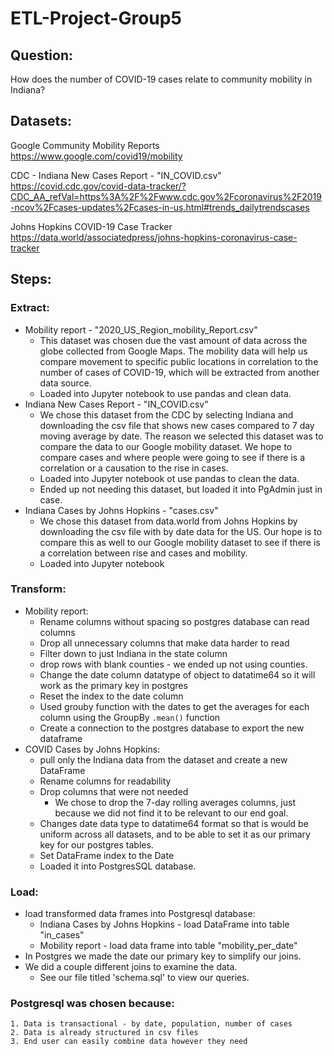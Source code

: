 # ETL-Project-Group5

## Question:
How does the number of COVID-19 cases relate to community mobility in Indiana?

## Datasets:
Google Community Mobility Reports 
https://www.google.com/covid19/mobility

CDC - Indiana New Cases Report - "IN_COVID.csv"
https://covid.cdc.gov/covid-data-tracker/?CDC_AA_refVal=https%3A%2F%2Fwww.cdc.gov%2Fcoronavirus%2F2019-ncov%2Fcases-updates%2Fcases-in-us.html#trends_dailytrendscases

Johns Hopkins COVID-19 Case Tracker 
https://data.world/associatedpress/johns-hopkins-coronavirus-case-tracker

## Steps:

### Extract:
* Mobility report - "2020_US_Region_mobility_Report.csv"
    * This dataset was chosen due the vast amount of data across the globe collected from Google Maps. The mobility data will help us compare movement to specific public locations in correlation to the number of cases of COVID-19, which will be extracted from another data source.
    * Loaded into Jupyter notebook to use pandas and clean data.
* Indiana New Cases Report - "IN_COVID.csv"
    * We chose this dataset from the CDC by selecting Indiana and downloading the csv file that shows new cases compared to 7 day moving average by date. The reason we selected this dataset was to compare the data to our Google mobility dataset. We hope to compare cases and where people were going to see if there is a correlation or a causation to the rise in cases.
    * Loaded into Jupyter notebook ot use pandas to clean the data.
    * Ended up not needing this dataset, but loaded it into PgAdmin just in case.
* Indiana Cases by Johns Hopkins - "cases.csv"
    * We chose this dataset from data.world from Johns Hopkins by downloading the csv file with by date data for the US. Our hope is to compare this as well to our Google mobility dataset to see if there is a correlation between rise and cases and mobility.
    * Loaded into Jupyter notebook

### Transform:
* Mobility report:
     * Rename columns without spacing so postgres database can read columns
    * Drop all unnecessary columns that make data harder to read
    * Filter down to just Indiana in the state column
    * drop rows with blank counties - we ended up not using counties. 
     * Change the date column datatype of object to datatime64 so it will work as the primary key in postgres
    * Reset the index to the date column
    * Used grouby function with the dates to get the averages for each column using the GroupBy `.mean()` function
    * Create a connection to the postgres database to export the new dataframe 
* COVID Cases by Johns Hopkins:
    * pull only the Indiana data from the dataset and create a new DataFrame
    * Rename columns for readability
    * Drop columns that were not needed
        * We chose to drop the 7-day rolling averages columns, just because we did not find it to be relevant to our end goal.
    * Changes date data type to datatime64 format so that is would be uniform across all datasets, and to be able to set it as our primary key for our postgres tables.
    * Set DataFrame index to the Date
    * Loaded it into PostgresSQL database. 

### Load:   
* load transformed data frames into Postgresql database:
    * Indiana Cases by Johns Hopkins - load DataFrame into table "in_cases"
    * Mobility report - load data frame into table "mobility_per_date"
* In Postgres we made the date our primary key to simplify our joins.
* We did a couple different joins to examine the data.
    * See our file titled 'schema.sql' to view our queries.

### Postgresql was chosen because:
    1. Data is transactional - by date, population, number of cases
    2. Data is already structured in csv files
    3. End user can easily combine data however they need